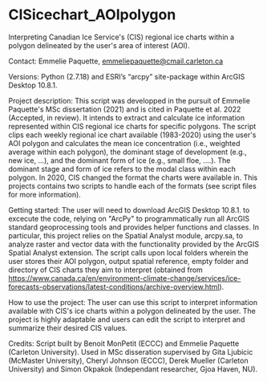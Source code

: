# CISicechart_AOIpolygon

Interpreting Canadian Ice Service's (CIS) regional ice charts within a polygon delineated by the user's area of interest (AOI).

Contact: Emmelie Paquette, emmeliepaquette@cmail.carleton.ca

Versions: Python (2.7.18) and ESRI’s “arcpy” site-package within ArcGIS Desktop 10.8.1.

Project description:
This script was developped in the pursuit of Emmelie Paquette's MSc dissertation (2021) and is cited in Paquette et al. 2022 (Accepted, in review). It intends to extract and calculate ice information represented within CIS regional ice charts for specific polygons.  The script clips each weekly regional ice chart available (1983-2020) using the user's AOI polygon and calculates the mean ice concentration (i.e., weighted average within each polygon), the dominant stage of development (e.g., new ice, ...), and the dominant form of ice (e.g., small floe, ....). The dominant stage and form of ice refers to the modal class within each polygon. In 2020, CIS changed the format the charts were available in. This projects contains two scripts to handle each of the formats (see script files for more information). 

Getting started: 
The user will need to download ArcGIS Desktop 10.8.1. to excecute the code, relying on "ArcPy" to programmatically run all ArcGIS standard geoprocessing tools and provides helper functions and classes. In particular, this project relies on the Spatial Analyst module, arcpy.sa, to analyze raster and vector data with the functionality provided by the ArcGIS Spatial Analyst extension. The script calls upon local folders wherein the user stores their AOI polygon, output spatial reference, empty folder and directory of CIS charts they aim to interpret (obtained from https://www.canada.ca/en/environment-climate-change/services/ice-forecasts-observations/latest-conditions/archive-overview.html). 

How to use the project: 
The user can use this script to interpret information available with CIS's ice charts within a polygon delineated by the user. The project is highly adaptable and users can edit the script to interpret and summarize their desired CIS values. 

Credits: Script built by Benoit MonPetit (ECCC) and Emmelie Paquette (Carleton University). Used in MSc disseration supervised by Gita Ljubicic (McMaster University), Cheryl Johnson (ECCC), Derek Mueller (Carleton University) and Simon Okpakok (Independant researcher, Gjoa Haven, NU).

